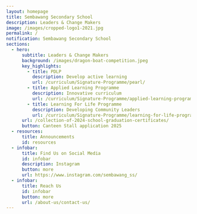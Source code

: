 ```yaml
---
layout: homepage
title: Sembawang Secondary School
description: Leaders & Change Makers
image: /images/cropped-logo1-2021.jpg
permalink: /
notification: Sembawang Secondary School
sections:
  - hero:
      subtitle: Leaders & Change Makers
      background: /images/dragon-boat-competition.jpeg
      key_highlights:
        - title: PDLP
          description: Develop active learning
          url: /curriculum/Signature-Programme/pearl/
        - title: Applied Learning Programme
          description: Innovative curriculum
          url: /curriculum/Signature-Programme/applied-learning-programme/
        - title: Learning For Life Programme
          description: Developing Community Leaders
          url: /curriculum/Signature-Programme/learning-for-life-programme/
      url: /collection-of-2024-school-graduation-certificates/
      button: Canteen Stall application 2025
  - resources:
      title: Announcements
      id: resources
  - infobar:
      title: Find Us on Social Media
      id: infobar
      description: Instagram
      button: more
      url: https://www.instagram.com/sembawang_ss/
  - infobar:
      title: Reach Us
      id: infobar
      button: more
      url: /about-us/contact-us/
---
```

